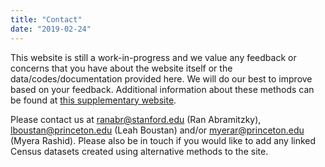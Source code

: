 ```yaml
---
title: "Contact"
date: "2019-02-24"
---
```

This website is still a work-in-progress and we value any feedback or concerns that you have about the 
website itself or the data/codes/documentation provided here. We will do our best to improve based on your feedback. Additional information about these methods can be found at <a href="https://ranabr.people.stanford.edu/matching-codes" target="_blank">this supplementary website</a>.

Please contact us at <a href="mailto:ranabr@stanford.edu">ranabr@stanford.edu</a> (Ran Abramitzky), <a href="mailto:lboustan@princeton.edu">lboustan@princeton.edu</a>  (Leah Boustan) and/or <a href="mailto: myerar@princeton.edu">myerar@princeton.edu</a>  (Myera Rashid). Please also be in touch if you would like to add any linked Census datasets created using alternative methods to the site.